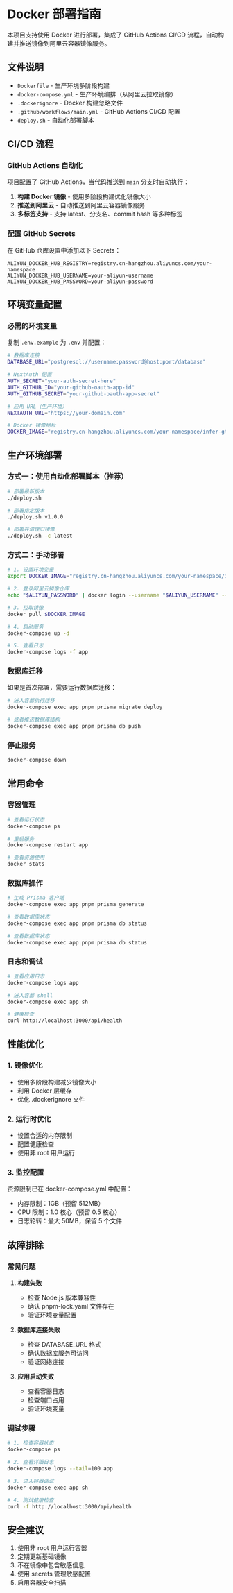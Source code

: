 # Docker 部署指南

本项目支持使用 Docker 进行部署，集成了 GitHub Actions CI/CD 流程，自动构建并推送镜像到阿里云容器镜像服务。

## 文件说明

- `Dockerfile` - 生产环境多阶段构建
- `docker-compose.yml` - 生产环境编排（从阿里云拉取镜像）
- `.dockerignore` - Docker 构建忽略文件
- `.github/workflows/main.yml` - GitHub Actions CI/CD 配置
- `deploy.sh` - 自动化部署脚本

## CI/CD 流程

### GitHub Actions 自动化

项目配置了 GitHub Actions，当代码推送到 `main` 分支时自动执行：

1. **构建 Docker 镜像** - 使用多阶段构建优化镜像大小
2. **推送到阿里云** - 自动推送到阿里云容器镜像服务
3. **多标签支持** - 支持 latest、分支名、commit hash 等多种标签

### 配置 GitHub Secrets

在 GitHub 仓库设置中添加以下 Secrets：

```
ALIYUN_DOCKER_HUB_REGISTRY=registry.cn-hangzhou.aliyuncs.com/your-namespace
ALIYUN_DOCKER_HUB_USERNAME=your-aliyun-username
ALIYUN_DOCKER_HUB_PASSWORD=your-aliyun-password
```

## 环境变量配置

### 必需的环境变量

复制 `.env.example` 为 `.env` 并配置：

```bash
# 数据库连接
DATABASE_URL="postgresql://username:password@host:port/database"

# NextAuth 配置
AUTH_SECRET="your-auth-secret-here"
AUTH_GITHUB_ID="your-github-oauth-app-id"
AUTH_GITHUB_SECRET="your-github-oauth-app-secret"

# 应用 URL（生产环境）
NEXTAUTH_URL="https://your-domain.com"

# Docker 镜像地址
DOCKER_IMAGE="registry.cn-hangzhou.aliyuncs.com/your-namespace/infer-gtd:latest"
```

## 生产环境部署

### 方式一：使用自动化部署脚本（推荐）

```bash
# 部署最新版本
./deploy.sh

# 部署指定版本
./deploy.sh v1.0.0

# 部署并清理旧镜像
./deploy.sh -c latest
```

### 方式二：手动部署

```bash
# 1. 设置环境变量
export DOCKER_IMAGE="registry.cn-hangzhou.aliyuncs.com/your-namespace/infer-gtd:latest"

# 2. 登录阿里云镜像仓库
echo "$ALIYUN_PASSWORD" | docker login --username "$ALIYUN_USERNAME" --password-stdin registry.cn-hangzhou.aliyuncs.com

# 3. 拉取镜像
docker pull $DOCKER_IMAGE

# 4. 启动服务
docker-compose up -d

# 5. 查看日志
docker-compose logs -f app
```

### 数据库迁移

如果是首次部署，需要运行数据库迁移：

```bash
# 进入容器执行迁移
docker-compose exec app pnpm prisma migrate deploy

# 或者推送数据库结构
docker-compose exec app pnpm prisma db push
```

### 停止服务

```bash
docker-compose down
```

## 常用命令

### 容器管理

```bash
# 查看运行状态
docker-compose ps

# 重启服务
docker-compose restart app

# 查看资源使用
docker stats
```

### 数据库操作

```bash
# 生成 Prisma 客户端
docker-compose exec app pnpm prisma generate

# 查看数据库状态
docker-compose exec app pnpm prisma db status

# 查看数据库状态
docker-compose exec app pnpm prisma db status
```

### 日志和调试

```bash
# 查看应用日志
docker-compose logs app

# 进入容器 shell
docker-compose exec app sh

# 健康检查
curl http://localhost:3000/api/health
```

## 性能优化

### 1. 镜像优化

- 使用多阶段构建减少镜像大小
- 利用 Docker 层缓存
- 优化 .dockerignore 文件

### 2. 运行时优化

- 设置合适的内存限制
- 配置健康检查
- 使用非 root 用户运行

### 3. 监控配置

资源限制已在 docker-compose.yml 中配置：
- 内存限制：1GB（预留 512MB）
- CPU 限制：1.0 核心（预留 0.5 核心）
- 日志轮转：最大 50MB，保留 5 个文件

## 故障排除

### 常见问题

1. **构建失败**
   - 检查 Node.js 版本兼容性
   - 确认 pnpm-lock.yaml 文件存在
   - 验证环境变量配置

2. **数据库连接失败**
   - 检查 DATABASE_URL 格式
   - 确认数据库服务可访问
   - 验证网络连接

3. **应用启动失败**
   - 查看容器日志
   - 检查端口占用
   - 验证环境变量

### 调试步骤

```bash
# 1. 检查容器状态
docker-compose ps

# 2. 查看详细日志
docker-compose logs --tail=100 app

# 3. 进入容器调试
docker-compose exec app sh

# 4. 测试健康检查
curl -f http://localhost:3000/api/health
```

## 安全建议

1. 使用非 root 用户运行容器
2. 定期更新基础镜像
3. 不在镜像中包含敏感信息
4. 使用 secrets 管理敏感配置
5. 启用容器安全扫描
